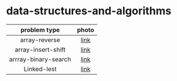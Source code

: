 # data-structures-and-algorithms



| problem type | photo |
| :---: | :---: |
|array-reverse | [link](array-reverse.png/reverse-array.png) |
| array-insert-shift | [link](array-insert-shift/array-insert--shift.png) |
| arrray-binary-search | [link](arrray-binary-search/lape-3.png) |
| Linked-lest | [link](https://github.com/basharalmhairat/data-structures-and-algorithms/tree/main/Linking) |
